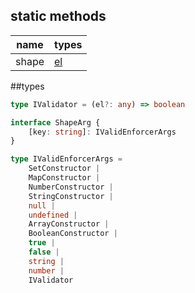 ## static methods

| name | types |
| -- | --|
| shape | [el](#types)

##types
```typescript
type IValidator = (el?: any) => boolean

interface ShapeArg {
    [key: string]: IValidEnforcerArgs
}

type IValidEnforcerArgs =
    SetConstructor |
    MapConstructor |
    NumberConstructor |
    StringConstructor |
    null |
    undefined |
    ArrayConstructor |
    BooleanConstructor |
    true |
    false |
    string |
    number |
    IValidator
```